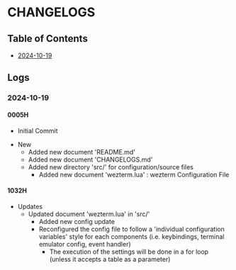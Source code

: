 # CHANGELOGS

## Table of Contents
+ [2024-10-19](#2024-10-19)

## Logs
### 2024-10-19
#### 0005H
+ Initial Commit

- New
    + Added new document 'README.md'
    + Added new document 'CHANGELOGS.md'
    - Added new directory 'src/' for configuration/source files
        - Added new document 'wezterm.lua' : wezterm Configuration File

#### 1032H
- Updates
    - Updated document 'wezterm.lua' in 'src/'
        + Added new config update
        - Reconfigured the config file to follow a 'individual configuration variables' style for each components (i.e. keybindings, terminal emulator config, event handler)
            + The execution of the settings will be done in a for loop (unless it accepts a table as a parameter)

